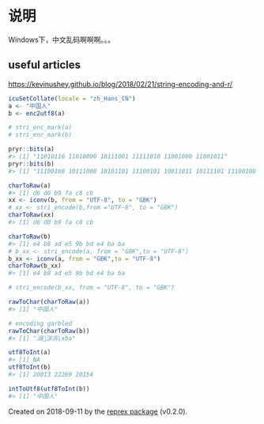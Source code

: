 # 说明

Windows下，中文乱码啊啊啊。。。

## useful articles

<https://kevinushey.github.io/blog/2018/02/21/string-encoding-and-r/>

``` r
icuSetCollate(locale = "zh_Hans_CN")
a <- "中国人"
b <- enc2utf8(a)

# stri_enc_mark(a)
# stri_enc_mark(b)

pryr::bits(a)
#> [1] "11010110 11010000 10111001 11111010 11001000 11001011"
pryr::bits(b)
#> [1] "11100100 10111000 10101101 11100101 10011011 10111101 11100100 10111010 10111010"

charToRaw(a)
#> [1] d6 d0 b9 fa c8 cb
xx <- iconv(b, from = "UTF-8", to = "GBK")
# xx <- stri_encode(b,from ="UTF-8", to = "GBK")
charToRaw(xx)
#> [1] d6 d0 b9 fa c8 cb

charToRaw(b)
#> [1] e4 b8 ad e5 9b bd e4 ba ba
# b_xx <- stri_encode(a, from = "GBK",to = "UTF-8")
b_xx <- iconv(a, from = "GBK",to = "UTF-8")
charToRaw(b_xx)
#> [1] e4 b8 ad e5 9b bd e4 ba ba

# stri_encode(b_xx, from = "UTF-8", to = "GBK")

rawToChar(charToRaw(a))
#> [1] "中国人"

# encoding garbled
rawToChar(charToRaw(b))
#> [1] "涓浗浜\xba"

utf8ToInt(a)
#> [1] NA
utf8ToInt(b)
#> [1] 20013 22269 20154

intToUtf8(utf8ToInt(b))
#> [1] "中国人"
```

Created on 2018-09-11 by the [reprex package](http://reprex.tidyverse.org) (v0.2.0).
